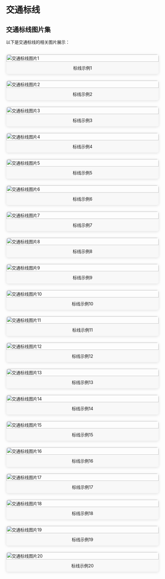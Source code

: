 # 交通标线

## 交通标线图片集

以下是交通标线的相关图片展示：

<div class="image-grid">
  <div class="image-item">
    <img src="./images/微信图片_20250505211200.jpg" alt="交通标线图片1">
    <p>标线示例1</p>
  </div>
  <div class="image-item">
    <img src="./images/微信图片_20250505211625.jpg" alt="交通标线图片2">
    <p>标线示例2</p>
  </div>
  <div class="image-item">
    <img src="./images/微信图片_20250505211840.jpg" alt="交通标线图片3">
    <p>标线示例3</p>
  </div>
  <div class="image-item">
    <img src="./images/微信图片_20250505212231.jpg" alt="交通标线图片4">
    <p>标线示例4</p>
  </div>
  <div class="image-item">
    <img src="./images/微信图片_20250505212358.jpg" alt="交通标线图片5">
    <p>标线示例5</p>
  </div>
  <div class="image-item">
    <img src="./images/微信图片_20250505213548.jpg" alt="交通标线图片6">
    <p>标线示例6</p>
  </div>
  <div class="image-item">
    <img src="./images/微信图片_20250505213856.jpg" alt="交通标线图片7">
    <p>标线示例7</p>
  </div>
  <div class="image-item">
    <img src="./images/微信图片_20250505214042.jpg" alt="交通标线图片8">
    <p>标线示例8</p>
  </div>
  <div class="image-item">
    <img src="./images/微信图片_20250505214616.jpg" alt="交通标线图片9">
    <p>标线示例9</p>
  </div>
  <div class="image-item">
    <img src="./images/微信图片_20250505215829.jpg" alt="交通标线图片10">
    <p>标线示例10</p>
  </div>
  <div class="image-item">
    <img src="./images/微信图片_20250505215904.jpg" alt="交通标线图片11">
    <p>标线示例11</p>
  </div>
  <div class="image-item">
    <img src="./images/微信图片_20250505222952.jpg" alt="交通标线图片12">
    <p>标线示例12</p>
  </div>
  <div class="image-item">
    <img src="./images/微信图片_20250505223511.jpg" alt="交通标线图片13">
    <p>标线示例13</p>
  </div>
  <div class="image-item">
    <img src="./images/微信图片_20250505223620.jpg" alt="交通标线图片14">
    <p>标线示例14</p>
  </div>
  <div class="image-item">
    <img src="./images/微信图片_20250505223827.jpg" alt="交通标线图片15">
    <p>标线示例15</p>
  </div>
  <div class="image-item">
    <img src="./images/微信图片_20250505224101.jpg" alt="交通标线图片16">
    <p>标线示例16</p>
  </div>
  <div class="image-item">
    <img src="./images/微信图片_20250505224247.jpg" alt="交通标线图片17">
    <p>标线示例17</p>
  </div>
  <div class="image-item">
    <img src="./images/微信图片_20250505225125.jpg" alt="交通标线图片18">
    <p>标线示例18</p>
  </div>
  <div class="image-item">
    <img src="./images/微信图片_20250505225644.jpg" alt="交通标线图片19">
    <p>标线示例19</p>
  </div>
  <div class="image-item">
    <img src="./images/微信图片_20250505230203.jpg" alt="交通标线图片20">
    <p>标线示例20</p>
  </div>
</div>

<style>
.image-grid {
  display: grid;
  grid-template-columns: repeat(auto-fill, minmax(250px, 1fr));
  grid-gap: 20px;
  margin: 30px 0;
}

.image-item {
  display: flex;
  flex-direction: column;
  border: 1px solid #eee;
  border-radius: 8px;
  overflow: hidden;
  transition: transform 0.3s ease;
  box-shadow: 0 2px 8px rgba(0, 0, 0, 0.1);
}

.image-item:hover {
  transform: translateY(-5px);
  box-shadow: 0 5px 15px rgba(0, 0, 0, 0.2);
}

.image-item img {
  width: 100%;
  height: auto;
  object-fit: cover;
}

.image-item p {
  padding: 10px;
  margin: 0;
  text-align: center;
  background-color: #f8f8f8;
  font-size: 14px;
}
</style>